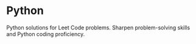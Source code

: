 # Python
Python solutions for Leet Code problems. Sharpen problem-solving skills and Python coding proficiency.
